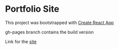 # Portfolio Site

This project was bootstrapped with [Create React App](https://github.com/facebookincubator/create-react-app)

gh-pages branch contains the build version

Link for the [site](https://kaustubhd.github.io/portfolio)

